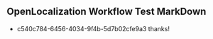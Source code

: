 ## OpenLocalization Workflow Test MarkDown
* c540c784-6456-4034-9f4b-5d7b02cfe9a3 
thanks!<!--HONumber=Mar16_HO2-->
